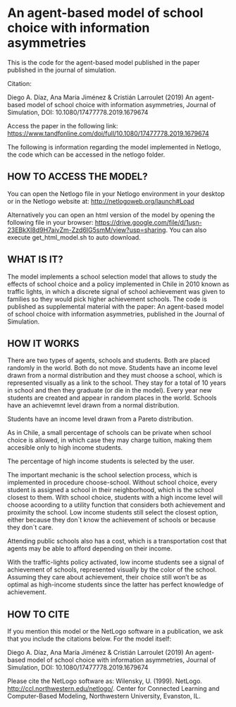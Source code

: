 # An agent-based model of school choice with information asymmetries

This is the code for the agent-based model published in the paper published in the journal of simulation. 

Citation:

Diego A. Díaz, Ana María Jiménez & Cristián Larroulet (2019) An agent-based model of school choice with information asymmetries, Journal of Simulation, DOI: 10.1080/17477778.2019.1679674

Access the paper in the following link: https://www.tandfonline.com/doi/full/10.1080/17477778.2019.1679674

The following is information regarding the model implemented in Netlogo, the code which can be accessed in the netlogo folder. 

## HOW TO ACCESS THE MODEL? 

You can open the Netlogo file in your Netlogo environment in your desktop or in the Netlogo website at: http://netlogoweb.org/launch#Load

Alternatively you can open an html version of the model by opening the following file in your browser: https://drive.google.com/file/d/1usn-23EBkXI8d9H7aivZm-Zzd6IG5smM/view?usp=sharing. You can also execute get_html_model.sh to auto download.

## WHAT IS IT?

The model implements a school selection model that allows to study the effects of school choice and a policy implemented in Chile in 2010 known as traffic lights, in which a discrete signal of school achievement was given to families so they would pick higher achievement schools. The code is published as supplemental material with the paper: An agent-based model of school choice with information asymmetries, published in the Journal of Simulation.

## HOW IT WORKS

There are two types of agents, schools and students. Both are placed randomly in the world. Both do not move.
Students have an income level drawn from a normal distribution and they must choose a school, which is represented visually as a link to the school. They stay for a total of 10 years in school and then they graduate (or die in the model). Every year new students are created and appear in random places in the world.
Schools have an achievemnt level drawn from a normal distribution.

Students have an income level drawn from a Pareto distribution.

As in Chile, a small percentage of schools can be private when school choice is allowed, in which case they may charge tuition, making them accesible only to high income students.

The percentage of high income students is selected by the user.

The important mechanic is the school selection process, which is implemented in procedure choose-school. Without school choice, every student is assigned a school in their neighborhood, which is the school closest to them. With school choice, students with a high income level will choose acoording to a utility function that considers both achievement and proximity the school. Low income students still select the closest option, either because they don´t know the achievement of schools or because they don´t care.

Attending public schools also has a cost, which is a transportation cost that agents may be able to afford depending on their income.

With the traffic-lights policy activated, low income students see a signal of achievement of schools, represented visually by the color of the school. Assuming they care about achievement, their choice still won’t be as optimal as high-income students since the latter has perfect knowledge of achievement.

## HOW TO CITE

If you mention this model or the NetLogo software in a publication, we ask that you include the citations below. For the model itself:

Diego A. Díaz, Ana María Jiménez & Cristián Larroulet (2019) An agent-based model of school choice with information asymmetries, Journal of Simulation, DOI: 10.1080/17477778.2019.1679674

Please cite the NetLogo software as: Wilensky, U. (1999). NetLogo. http://ccl.northwestern.edu/netlogo/. Center for Connected Learning and Computer-Based Modeling, Northwestern University, Evanston, IL.
